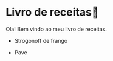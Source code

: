 # Livro de receitas:cookie:

Ola! Bem vindo ao meu livro de receitas.

- Strogonoff de frango

- Pave